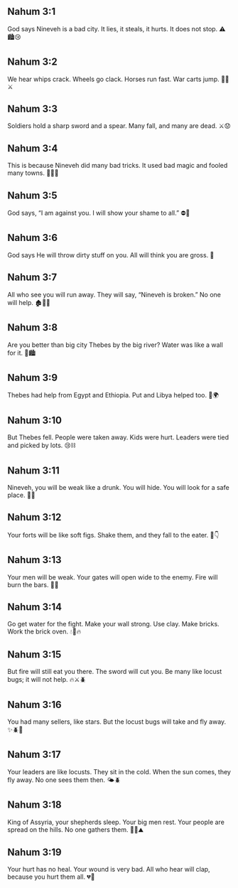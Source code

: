 ## Nahum 3:1
God says Nineveh is a bad city. It lies, it steals, it hurts. It does not stop. ⚠️🏙️😢
## Nahum 3:2
We hear whips crack. Wheels go clack. Horses run fast. War carts jump. 🐎🛞⚔️
## Nahum 3:3
Soldiers hold a sharp sword and a spear. Many fall, and many are dead. ⚔️😟
## Nahum 3:4
This is because Nineveh did many bad tricks. It used bad magic and fooled many towns. 🧙‍♀️🚫
## Nahum 3:5
God says, “I am against you. I will show your shame to all.” ⛔👀
## Nahum 3:6
God says He will throw dirty stuff on you. All will think you are gross. 🤢
## Nahum 3:7
All who see you will run away. They will say, “Nineveh is broken.” No one will help. 🏚️🏃‍♀️
## Nahum 3:8
Are you better than big city Thebes by the big river? Water was like a wall for it. 🌊🏙️
## Nahum 3:9
Thebes had help from Egypt and Ethiopia. Put and Libya helped too. 🤝🌍
## Nahum 3:10
But Thebes fell. People were taken away. Kids were hurt. Leaders were tied and picked by lots. 😢⛓️
## Nahum 3:11
Nineveh, you will be weak like a drunk. You will hide. You will look for a safe place. 🍷🙈
## Nahum 3:12
Your forts will be like soft figs. Shake them, and they fall to the eater. 🍇👇
## Nahum 3:13
Your men will be weak. Your gates will open wide to the enemy. Fire will burn the bars. 🚪🔥
## Nahum 3:14
Go get water for the fight. Make your wall strong. Use clay. Make bricks. Work the brick oven. 💧🧱🔥
## Nahum 3:15
But fire will still eat you there. The sword will cut you. Be many like locust bugs; it will not help. 🔥⚔️🪲
## Nahum 3:16
You had many sellers, like stars. But the locust bugs will take and fly away. ✨🪲💨
## Nahum 3:17
Your leaders are like locusts. They sit in the cold. When the sun comes, they fly away. No one sees them then. 🌤️🪲
## Nahum 3:18
King of Assyria, your shepherds sleep. Your big men rest. Your people are spread on the hills. No one gathers them. 👑😴⛰️
## Nahum 3:19
Your hurt has no heal. Your wound is very bad. All who hear will clap, because you hurt them all. 💔👏
